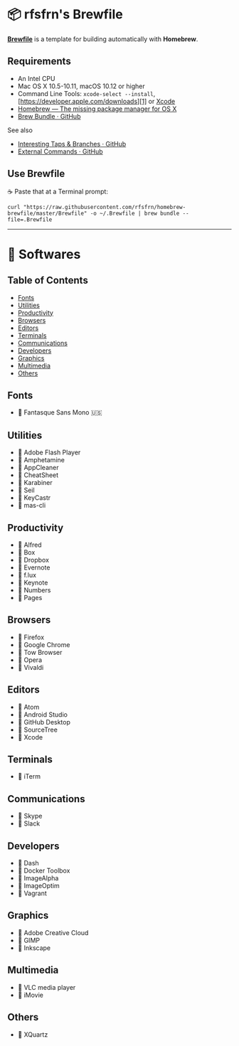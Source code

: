 :package: rfsfrn's Brewfile
===========================

**[Brewfile](https://raw.githubusercontent.com/rfsfrn/homebrew-brewfile/master/Brewfile)** is a template for building automatically with **Homebrew**.

Requirements
------------

- An Intel CPU
- Mac OS X 10.5-10.11, macOS 10.12 or higher
- Command Line Tools: `xcode-select --install`,
  [https://developer.apple.com/downloads][1] or [Xcode][2]
- [Homebrew — The missing package manager for OS X][3]
- [Brew Bundle · GitHub][4]

See also

- [Interesting Taps & Branches · GitHub][5]
- [External Commands · GitHub][6]

Use Brewfile
------------

:coffee: Paste that at a Terminal prompt:

```
curl "https://raw.githubusercontent.com/rfsfrn/homebrew-brewfile/master/Brewfile" -o ~/.Brewfile | brew bundle --file=.Brewfile
```

---

:apple: Softwares
=================

Table of Contents
-----------------

- [Fonts](#fonts)
- [Utilities](#utilities)
- [Productivity](#productivity)
- [Browsers](#browsers)
- [Editors](#editors)
- [Terminals](#terminals)
- [Communications](#communications)
- [Developers](#developers)
- [Graphics](#graphics)
- [Multimedia](#multimedia)
- [Others](#others)

Fonts
-----

- :beer: Fantasque Sans Mono :us:

Utilities
---------

- :beer: Adobe Flash Player
- :beer: Amphetamine
- :beer: AppCleaner
- :beer: CheatSheet
- :beer: Karabiner
- :beer: Seil
- :beer: KeyCastr
- :beer: mas-cli

Productivity
------------

- :beer: Alfred
- :beer: Box
- :beer: Dropbox
- :beer: Evernote
- :beer: f.lux
- :beer: Keynote
- :beer: Numbers
- :beer: Pages

Browsers
--------

- :beer: Firefox
- :beer: Google Chrome
- :beer: Tow Browser
- :beer: Opera
- :beer: Vivaldi

Editors
-------

- :beer: Atom
- :beer: Android Studio
- :beer: GitHub Desktop
- :beer: SourceTree
- :beer: Xcode

Terminals
---------

- :beer: iTerm

Communications
--------------

- :beer: Skype
- :beer: Slack

Developers
----------

- :beer: Dash
- :beer: Docker Toolbox
- :beer: ImageAlpha
- :beer: ImageOptim
- :beer: Vagrant

Graphics
--------

- :beer: Adobe Creative Cloud
- :beer: GIMP
- :beer: Inkscape

Multimedia
----------

- :beer: VLC media player
- :beer: iMovie

Others
------

- :beer: XQuartz



[1]: https://developer.apple.com/downloads "Sign in with your Apple ID - Apple Developer"
[2]: http://itunes.apple.com/us/app/xcode/id497799835 "Xcode"
[3]: http://brew.sh/ "Homebrew — The missing package manager for OS X"
[4]: https://github.com/Homebrew/homebrew-bundle
[5]: https://github.com/Homebrew/brew/blob/master/share/doc/homebrew/Interesting-Taps-%26-Branches.md
[6]: https://github.com/Homebrew/brew/blob/master/share/doc/homebrew/External-Commands.md
